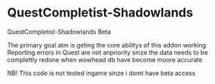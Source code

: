 # QuestCompletist-Shadowlands
QuestCompletist-Shadowlands Beta

The primary goal atm is geting the core abilitys of this addon working
Reporting errors in Quest are not anpriority sinze the data needs to be complettly redone when wowhead db have become moore accurate

NB! This code is not tested ingame sinze i domt have beta access 
